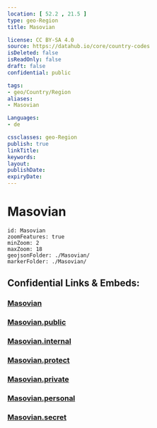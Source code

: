 ```yaml
---
location: [ 52.2 , 21.5 ] 
type: geo-Region
title: Masovian

license: CC BY-SA 4.0
source: https://datahub.io/core/country-codes
isDeleted: false
isReadOnly: false
draft: false
confidential: public

tags:
- geo/Country/Region
aliases:
- Masovian

Languages:
- de

cssclasses: geo-Region
publish: true
linkTitle: 
keywords: 
layout: 
publishDate: 
expiryDate: 
---
```


# Masovian

```leaflet
id: Masovian
zoomFeatures: true 
minZoom: 2 
maxZoom: 18
geojsonFolder: ./Masovian/
markerFolder: ./Masovian/
```


## Confidential Links & Embeds: 

### [Masovian](/_Standards/Earth/Continent/Europe/Europe~East/Poland/Provinces~Poland/Masovian.md) 

### [Masovian.public](/_public/Earth/Continent/Europe/Europe~East/Poland/Provinces~Poland/Masovian.public.md) 

### [Masovian.internal](/_internal/Earth/Continent/Europe/Europe~East/Poland/Provinces~Poland/Masovian.internal.md) 

### [Masovian.protect](/_protect/Earth/Continent/Europe/Europe~East/Poland/Provinces~Poland/Masovian.protect.md) 

### [Masovian.private](/_private/Earth/Continent/Europe/Europe~East/Poland/Provinces~Poland/Masovian.private.md) 

### [Masovian.personal](/_personal/Earth/Continent/Europe/Europe~East/Poland/Provinces~Poland/Masovian.personal.md) 

### [Masovian.secret](/_secret/Earth/Continent/Europe/Europe~East/Poland/Provinces~Poland/Masovian.secret.md)

